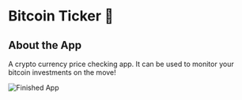 # Bitcoin Ticker 🤑

## About the App

A crypto currency price checking app. It can be used to monitor your bitcoin investments on the move!

![Finished App](https://github.com/londonappbrewery/Images/blob/master/bitcoin-flutter-demo.gif)
